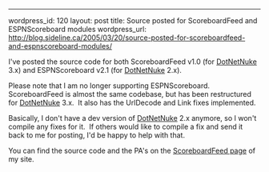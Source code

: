--- 
wordpress_id: 120
layout: post
title: Source posted for ScoreboardFeed and ESPNScoreboard modules
wordpress_url: http://blog.sideline.ca/2005/03/20/source-posted-for-scoreboardfeed-and-espnscoreboard-modules/

<p>I've posted the source code for both ScoreboardFeed v1.0 (for <a title="" href="http://www.dotnetnuke.com">DotNetNuke</a> 3.x) and ESPNScoreboard v2.1 (for <a title="" href="http://www.dotnetnuke.com">DotNetNuke</a> 2.x).  </p>
<p>Please note that I am no longer supporting ESPNScoreboard.  ScoreboardFeed is almost the same codebase, but has been restructured for <a title="" href="http://www.dotnetnuke.com">DotNetNuke</a> 3.x.  It also has the UrlDecode and Link fixes implemented.</p>
<p>Basically, I don't have a dev version of <a title="" href="http://www.dotnetnuke.com">DotNetNuke</a> 2.x anymore, so I won't compile any fixes for it.  If others would like to compile a fix and send it back to me for posting, I'd be happy to help with that.</p>
<p>You can find the source code and the PA's on the <a href="http://aream.ca/Default.aspx'tabid=57">ScoreboardFeed page</a> of my site.</p>
